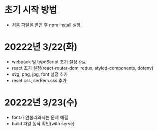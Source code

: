

# 초기 시작 방법
- 처음 파일을 받은 후 npm install 실행

# 20222년 3/22(화)
- webpack 및 typeScript 초기 설정 완료
- react 초기 설정(react-router-dom, redux, styled-components, dotenv)
- svg, png, jpg, font 설정 추가
- reset.css, serRem.css 추가

# 20222년 3/23(수)
- font가 안불러와지는 문제 해결
- build 파일 동작 확인(with serve)